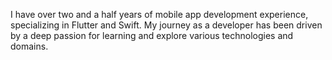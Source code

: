 I have over two and a half years of mobile app development experience, specializing in Flutter and Swift. 
My journey as a developer has been driven by a deep passion for learning and explore various technologies and domains.
